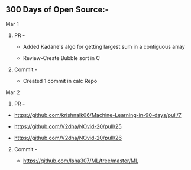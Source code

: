 ## 300 Days of Open Source:-

Mar 1

1. PR -  

   * Added Kadane's algo for getting largest sum in a contiguous array
   
   * Review-Create Bubble sort in C

2. Commit -
   
   * Created 1 commit in calc Repo
   
Mar 2

1. PR -
 
  * https://github.com/krishnaik06/Machine-Learning-in-90-days/pull/7
  
  * https://github.com/V2dha/NOvid-20/pull/25
  
  * https://github.com/V2dha/NOvid-20/pull/26
 
2. Commit -

   * https://github.com/Isha307/ML/tree/master/ML
